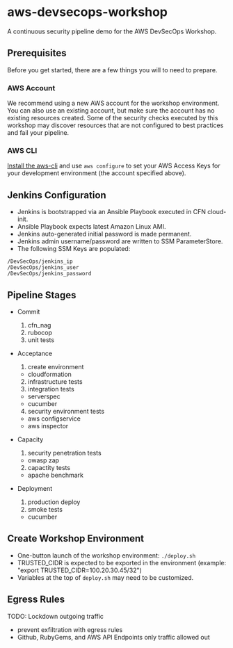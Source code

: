 # aws-devsecops-workshop
A continuous security pipeline demo for the AWS DevSecOps Workshop.

## Prerequisites
Before you get started, there are a few things you will to need to prepare.


### AWS Account
We recommend using a new AWS account for the workshop environment. You can also use an existing account, but make sure the account has no existing resources created. Some of the security checks executed by this workshop may discover resources that are not configured to best practices and fail your pipeline.


### AWS CLI
[Install the aws-cli](http://docs.aws.amazon.com/cli/latest/userguide/installing.html#install-bundle-other-os) and use `aws configure` to set your AWS Access Keys for your development environment (the account specified above).


## Jenkins Configuration
- Jenkins is bootstrapped via an Ansible Playbook executed in CFN cloud-init.
- Ansible Playbook expects latest Amazon Linux AMI.
- Jenkins auto-generated initial password is made permanent.
- Jenkins admin username/password are written to SSM ParameterStore.
- The following SSM Keys are populated:
```
/DevSecOps/jenkins_ip
/DevSecOps/jenkins_user
/DevSecOps/jenkins_password
```


## Pipeline Stages
- Commit
  1. cfn_nag
  2. rubocop
  3. unit tests

- Acceptance
  1. create environment
    - cloudformation
  2. infrastructure tests
  3. integration tests
    - serverspec
    - cucumber
  4. security environment tests
    - aws configservice
    - aws inspector

- Capacity
  1. security penetration tests
    - owasp zap
  2. capactity tests
    - apache benchmark

- Deployment
  1. production deploy
  2. smoke tests
    - cucumber


## Create Workshop Environment

- One-button launch of the workshop environment:
  `./deploy.sh`
- TRUSTED_CIDR is expected to be exported in the environment (example: "export TRUSTED_CIDR=100.20.30.45/32")
- Variables at the top of `deploy.sh` may need to be customized.


## Egress Rules
TODO: Lockdown outgoing traffic
- prevent exfiltration with egress rules
- Github, RubyGems, and AWS API Endpoints only traffic allowed out
